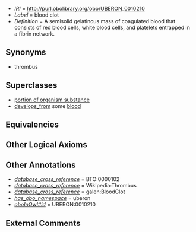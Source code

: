  * *IRI* = http://purl.obolibrary.org/obo/UBERON_0010210
 * *Label* = blood clot
 * *Definition* = A semisolid gelatinous mass of coagulated blood that consists of red blood cells, white blood cells, and platelets entrapped in a fibrin network.

## Synonyms

 * thrombus

## Superclasses

 * [portion of organism substance](../../UBERON/63/UBERON_0000463.md)
 * [develops_from](../../RO/02/RO_0002202.md) some [blood](../../UBERON/78/UBERON_0000178.md)

## Equivalencies


## Other Logical Axioms


## Other Annotations

 * *[database_cross_reference](../../ef/oboInOwl#hasDbXref.md)* = BTO:0000102
 * *[database_cross_reference](../../ef/oboInOwl#hasDbXref.md)* = Wikipedia:Thrombus
 * *[database_cross_reference](../../ef/oboInOwl#hasDbXref.md)* = galen:BloodClot
 * *[has_obo_namespace](../../ce/oboInOwl#hasOBONamespace.md)* = uberon
 * *[oboInOwl#id](../../id/oboInOwl#id.md)* = UBERON:0010210

## External Comments

